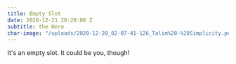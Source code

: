 ```yaml
---
title: Empty Slot
date: 2020-12-21 20:20:00 Z
subtitle: the Hero
char-image: "/uploads/2020-12-20_02-07-41-126_Talim%20-%20Simplicity.png"
---
```


It's an empty slot. It could be you, though!
